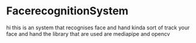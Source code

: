 # FacerecognitionSystem
hi this is an system that recognises face and hand kinda sort of track your face and hand the library that are used are mediapipe and opencv 
